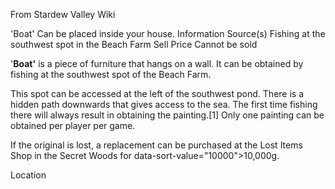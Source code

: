From Stardew Valley Wiki

'Boat' Can be placed inside your house. Information Source(s) Fishing at the southwest spot in the Beach Farm Sell Price Cannot be sold

'**Boat'** is a piece of furniture that hangs on a wall. It can be obtained by fishing at the southwest spot of the Beach Farm.

This spot can be accessed at the left of the southwest pond. There is a hidden path downwards that gives access to the sea. The first time fishing there will always result in obtaining the painting.\[1] Only one painting can be obtained per player per game.

If the original is lost, a replacement can be purchased at the Lost Items Shop in the Secret Woods for data-sort-value="10000"&gt;10,000g.

Location